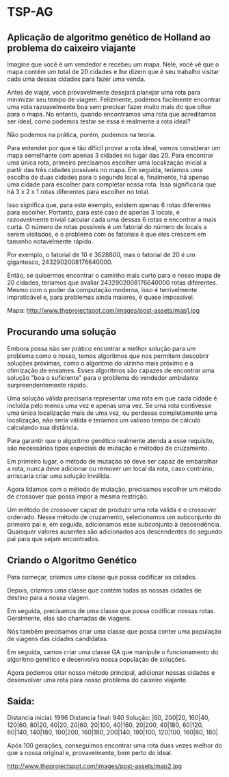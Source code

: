 # TSP-AG

## Aplicação de algoritmo genético de Holland ao problema do caixeiro viajante

Imagine que você é um vendedor e recebeu um mapa. Nele, você vê que o mapa contém um total de 20 cidades e lhe dizem que é seu trabalho visitar cada uma dessas cidades para fazer uma venda.

Antes de viajar, você provavelmente desejará planejar uma rota para minimizar seu tempo de viagem. Felizmente, podemos facilmente encontrar uma rota razoavelmente boa sem precisar fazer muito mais do que olhar para o mapa. No entanto, quando encontramos uma rota que acreditamos ser ideal, como podemos testar se essa é realmente a rota ideal?

Não podemos na prática, porém, podemos na teoria.

Para entender por que é tão difícil provar a rota ideal, vamos considerar um mapa semelhante com apenas 3 cidades no lugar das 20. Para encontrar uma única rota, primeiro precisamos escolher uma localização inicial a partir das três cidades possíveis no mapa. Em seguida, teríamos uma escolha de duas cidades para o segundo local e, finalmente, há apenas uma cidade para escolher para completar nossa rota. Isso significaria que há 3 x 2 x 1 rotas diferentes para escolher no total.

Isso significa que, para este exemplo, existem apenas 6 rotas diferentes para escolher. Portanto, para este caso de apenas 3 locais, é razoavelmente trivial calcular cada uma dessas 6 rotas e encontrar a mais curta. O número de rotas possíveis é um fatorial do número de locais a serem visitados, e o problema com os fatoriais é que eles crescem em tamanho notavelmente rápido.

Por exemplo, o fatorial de 10 é 3628800, mas o fatorial de 20 é um gigantesco, 2432902008176640000.

Então, se quisermos encontrar o caminho mais curto para o nosso mapa de 20 cidades, teríamos que avaliar 2432902008176640000 rotas diferentes. Mesmo com o poder da computação moderna, isso é terrivelmente impraticável e, para problemas ainda maiores, é quase impossível.

Mapa:
http://www.theprojectspot.com/images/post-assets/map1.jpg

## Procurando uma solução

Embora possa não ser prático encontrar a melhor solução para um problema como o nosso, temos algoritmos que nos permitem descobrir soluções próximas, como o algoritmo do vizinho mais próximo e a otimização de enxames. Esses algoritmos são capazes de encontrar uma solução "boa o suficiente" para o problema do vendedor ambulante surpreendentemente rápido. 

Uma solução válida precisaria representar uma rota em que cada cidade é incluída pelo menos uma vez e apenas uma vez. Se uma rota contivesse uma única localização mais de uma vez, ou perdesse completamente uma localização, não seria válida e teríamos um valioso tempo de cálculo calculando sua distância.

Para garantir que o algoritmo genético realmente atenda a esse requisito, são necessários tipos especiais de mutação e métodos de cruzamento.

Em primeiro lugar, o método de mutação só deve ser capaz de embaralhar a rota, nunca deve adicionar ou remover um local da rota, caso contrário, arriscaria criar uma solução inválida. 

Agora lidamos com o método de mutação, precisamos escolher um método de crossover que possa impor a mesma restrição.

Um método de crossover capaz de produzir uma rota válida é o crossover ordenado. Nesse método de cruzamento, selecionamos um subconjunto do primeiro pai e, em seguida, adicionamos esse subconjunto à descendência. Quaisquer valores ausentes são adicionados aos descendentes do segundo pai para que sejam encontrados.


## Criando o Algoritmo Genético

Para começar, criamos uma classe que possa codificar as cidades.

Depois, criamos uma classe que contém todas as nossas cidades de destino para a nossa viagem.

Em seguida, precisamos de uma classe que possa codificar nossas rotas. Geralmente, elas são chamadas de viagens.

Nós também precisamos criar uma classe que possa conter uma população de viagens das cidades candidatas.

Em seguida, vamos criar uma classe GA que manipule o funcionamento do algoritmo genético e desenvolva nossa população de soluções.

Agora podemos criar nosso método principal, adicionar nossas cidades e desenvolver uma rota para nosso problema do caixeiro viajante.


## Saída:

Distancia inicial: 1996
Distancia final: 940
Solução:
|60, 200|20, 160|40, 120|60, 80|20, 40|20, 20|60, 20|100, 40|160, 20|200, 40|180, 60|120, 80|140, 140|180, 100|200, 160|180, 200|140, 180|100, 120|100, 160|80, 180|


Após 100 gerações, conseguimos encontrar uma rota duas vezes melhor do que a nossa original e, provavelmente, bem perto do ideal.

http://www.theprojectspot.com/images/post-assets/map2.jpg
